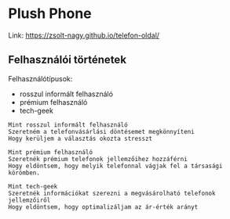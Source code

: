 # Plush Phone

Link: https://zsolt-nagy.github.io/telefon-oldal/

## Felhasználói történetek

Felhasználótípusok:

- rosszul informált felhasználó
- prémium felhasználó
- tech-geek

```
Mint rosszul informált felhasználó
Szeretném a telefonvásárlási döntésemet megkönnyíteni
Hogy kerüljem a választás okozta stresszt

Mint prémium felhasználó
Szeretnék prémium telefonok jellemzőihez hozzáférni
Hogy eldöntsem, hogy melyik telefonnal vágjak fel a társasági körömben.

Mint tech-geek 
Szeretnék információkat szerezni a megvásárolható telefonok jellemzőiről
Hogy eldöntsem, hogy optimalizáljam az ár-érték arányt
```
